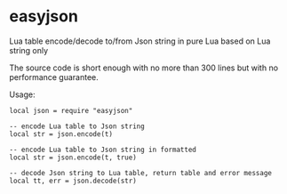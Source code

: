 easyjson
========

Lua table encode/decode to/from Json string in pure Lua based on Lua string only

The source code is short enough with no more than 300 lines but with no performance guarantee.

Usage:

	local json = require "easyjson"

	-- encode Lua table to Json string
	local str = json.encode(t)
	
	-- encode Lua table to Json string in formatted
	local str = json.encode(t, true)
	
	-- decode Json string to Lua table, return table and error message
	local tt, err = json.decode(str)
